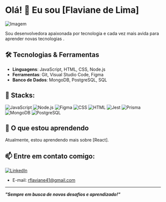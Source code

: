 # Olá! 👋 Eu sou [Flaviane de Lima]
![Imagem](https://www.canva.com/design/DAGHxzP_W8s/jZuOjxLi3wanBx2HWx8Tig/edit?utm_content=DAGHxzP_W8s&utm_campaign=designshare&utm_medium=link2&utm_source=sharebutton)

Sou desenvolvedora apaixonada por tecnologia e cada vez mais avida para aprender novas tecnologias .

## 🛠️ Tecnologias & Ferramentas
- **Linguagens**: JavaScript, HTML, CSS, Node.js
- **Ferramentas**: Git, Visual Studio Code, Figma
- **Banco de Dados**: MongoDB, PostgreSQL, SQL

## 🌱 Stacks:
![JavaScript](https://img.shields.io/badge/-JavaScript-yellow)
![Node.js](https://img.shields.io/badge/-Node.js-green)
![Figma](https://img.shields.io/badge/-Figma-blue?logo=figma&logoColor=white)
![CSS](https://img.shields.io/badge/-CSS-1572B6?logo=css3&logoColor=white)
![HTML](https://img.shields.io/badge/-HTML-E34F26?logo=html5&logoColor=white)
![Jest](https://img.shields.io/badge/-Jest-C21325?logo=jest&logoColor=white)
![Prisma](https://img.shields.io/badge/-Prisma-2D3748?logo=prisma&logoColor=white)
![MongoDB](https://img.shields.io/badge/-MongoDB-47A248?logo=mongodb&logoColor=white)
![PostgreSQL](https://img.shields.io/badge/-PostgreSQL-4169E1?logo=postgresql&logoColor=white)



## 🌱 O que estou aprendendo
Atualmente, estou aprendendo mais sobre [React].

## 📫 Entre em contato comigo:
[![LinkedIn](https://img.shields.io/badge/-LinkedIn-blue?logo=linkedin&logoColor=white&link=https://www.linkedin.com/in/flaviane-rodrigues-de-lima/)](https://www.linkedin.com/in/flaviane-rodrigues-de-lima/)

- E-mail: rflaviane41@gmail.com

---

_**"Sempre em busca de novos desafios e aprendizado!"**_

